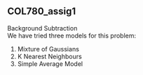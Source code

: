 ## COL780_assig1        
Background Subtraction    
We have tried three models for this problem:     
1. Mixture of Gaussians
2. K Nearest Neighbours
3. Simple Average Model      
